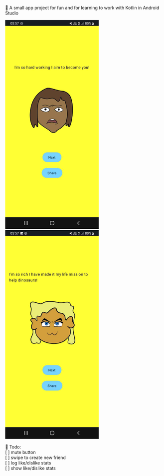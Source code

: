 🌱 A small app project for fun and for learning to work with Kotlin in Android Studio  

<img src="imageA.jpg" alt="Image of the app in its current state" width="300"/> 
<img src="imageB.jpg" alt="Image of the app in its current state" width="300"/>  
  
🌱 Todo:  
[ ] mute button  
[ ] swipe to create new friend  
[ ] log like/dislike stats  
[ ] show like/dislike stats  